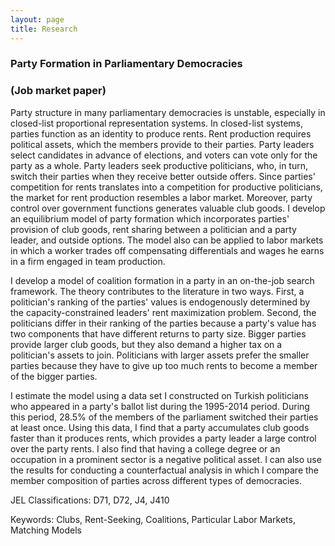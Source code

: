 ```yaml
---
layout: page
title: Research
---
```

### Party Formation in Parliamentary Democracies ###

### (Job market paper)  ###

Party structure in many parliamentary democracies is unstable, especially in closed-list proportional representation systems. In closed-list systems, parties function as an identity to produce rents. Rent production requires political assets, which the members provide to their parties. Party leaders select candidates in advance of elections, and voters can vote only for the party as a whole. Party leaders seek productive politicians, who, in turn, switch their parties when they receive better outside offers. Since parties' competition for rents translates into a competition for productive politicians, the market for rent production resembles a labor market. Moreover, party control over government functions generates valuable club goods. I develop an equilibrium model of party formation which incorporates parties' provision of club goods, rent sharing between a politician and a party leader, and outside options. The model also can be applied to labor markets in which a worker trades off compensating differentials and wages he earns in a firm engaged in team production.

I develop a model of coalition formation in a party in an on-the-job search framework. The theory contributes to the literature in two ways. First, a politician's ranking of the parties' values is endogenously determined by the capacity-constrained leaders' rent maximization problem. Second, the politicians differ in their ranking of the parties because a party's value has two components that have different returns to party size.  Bigger parties provide larger club goods, but they also demand a higher tax on a politician's assets to join. Politicians with larger assets prefer the smaller parties because they have to give up too much rents to become a member of the bigger parties.

I estimate the model using a data set I constructed on Turkish politicians who appeared in a party's ballot list during the 1995-2014 period. During this period, 28.5% of the members of the parliament switched their parties at least once. Using this data, I find that a party accumulates club goods faster than it produces rents, which provides a party leader a large control over the party rents. I also find that having a college degree or an occupation in a prominent sector is a negative political asset. I can also use the results for conducting a counterfactual analysis in which I compare the  member composition of parties across different types of democracies.

JEL Classifications: D71, D72, J4, J410

Keywords: Clubs, Rent-Seeking, Coalitions, Particular Labor Markets, Matching Models
